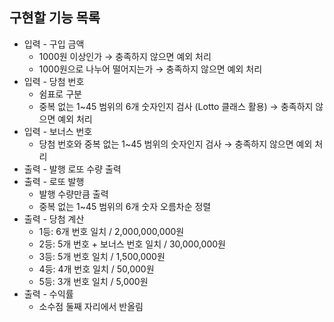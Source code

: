## 구현할 기능 목록

- 입력 - 구입 금액
  - 1000원 이상인가 &rightarrow; 충족하지 않으면 예외 처리
  - 1000원으로 나누어 떨어지는가 &rightarrow; 충족하지 않으면 예외 처리
- 입력 - 당첨 번호
  - 쉼표로 구분
  - 중복 없는 1~45 범위의 6개 숫자인지 검사 (Lotto 클래스 활용) &rightarrow; 충족하지 않으면 예외 처리
- 입력 - 보너스 번호
  - 당첨 번호와 중복 없는 1~45 범위의 숫자인지 검사 &rightarrow; 충족하지 않으면 예외 처리
- 출력 - 발행 로또 수량 출력
- 출력 - 로또 발행
  - 발행 수량만큼 출력
  - 중복 없는 1~45 범위의 6개 숫자 오름차순 정렬
- 출력 - 당첨 계산
  - 1등: 6개 번호 일치 / 2,000,000,000원
  - 2등: 5개 번호 + 보너스 번호 일치 / 30,000,000원
  - 3등: 5개 번호 일치 / 1,500,000원
  - 4등: 4개 번호 일치 / 50,000원
  - 5등: 3개 번호 일치 / 5,000원
- 출력 - 수익률
  - 소수점 둘째 자리에서 반올림
